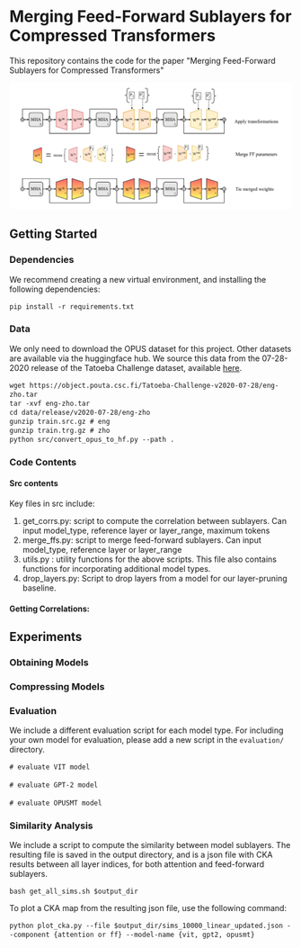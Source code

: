 # Merging Feed-Forward Sublayers for Compressed Transformers

This repository contains the code for the paper "Merging Feed-Forward Sublayers for Compressed Transformers" 

![summary figure](overview.png)

## Getting Started

### Dependencies

We recommend creating a new virtual environment, and installing the following dependencies:
 
```
pip install -r requirements.txt
```

### Data
We only need to download the OPUS dataset for this project. Other datasets are available via the huggingface hub. We source this data from the 07-28-2020 release of the Tatoeba Challenge dataset, available [here](https://github.com/Helsinki-NLP/Tatoeba-Challenge/blob/d34a89ac102fd236503a1911dd1050564bf4e682/data/subsets/v2020-07-28/highest.md). 

```
wget https://object.pouta.csc.fi/Tatoeba-Challenge-v2020-07-28/eng-zho.tar
tar -xvf eng-zho.tar
cd data/release/v2020-07-28/eng-zho
gunzip train.src.gz # eng
gunzip train.trg.gz # zho
python src/convert_opus_to_hf.py --path .
```

### Code Contents

#### Src contents

Key files in src include:
1. get_corrs.py: script to compute the correlation between sublayers. Can input model_type, reference layer or layer_range, maximum tokens 
2. merge_ffs.py: script to merge feed-forward sublayers. Can input model_type, reference layer or layer_range
3. utils.py : utility functions for the above scripts. This file also contains functions for incorporating additional model types.
4. drop_layers.py: Script to drop layers from a model for our layer-pruning baseline.

#### Getting Correlations:

 
 



## Experiments

### Obtaining Models  


### Compressing Models





### Evaluation

We include a different evaluation script for each model type. For including your own model for evaluation, please add a new script in the ``evaluation/`` directory.

```
# evaluate VIT model

# evaluate GPT-2 model

# evaluate OPUSMT model

```

### Similarity Analysis

We include a script to compute the similarity between model sublayers. The resulting file is saved in the output directory, and is a json file with CKA results between all layer indices, for both attention and feed-forward sublayers. 

```
bash get_all_sims.sh $output_dir 
```

To plot a CKA map from the resulting json file, use the following command: 

```
python plot_cka.py --file $output_dir/sims_10000_linear_updated.json --component {attention or ff} --model-name {vit, gpt2, opusmt}
```
